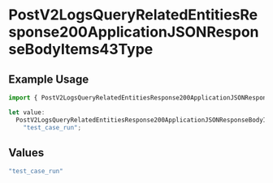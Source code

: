 # PostV2LogsQueryRelatedEntitiesResponse200ApplicationJSONResponseBodyItems43Type

## Example Usage

```typescript
import { PostV2LogsQueryRelatedEntitiesResponse200ApplicationJSONResponseBodyItems43Type } from "orq-poc-typescript-multi-env-version/models/operations";

let value:
  PostV2LogsQueryRelatedEntitiesResponse200ApplicationJSONResponseBodyItems43Type =
    "test_case_run";
```

## Values

```typescript
"test_case_run"
```